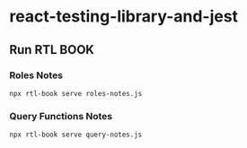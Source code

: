 # react-testing-library-and-jest

## Run RTL BOOK
### Roles Notes

`npx rtl-book serve roles-notes.js`

### Query Functions Notes

`npx rtl-book serve query-notes.js`

